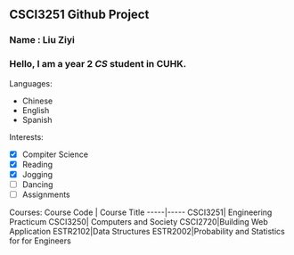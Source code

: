 CSCI3251 Github Project
- 
### Name : Liu Ziyi
### Hello, I am a year 2 *CS* student in CUHK.
Languages:
* Chinese
* English
* Spanish

Interests:
 - [x] Compiter Science
 - [x] Reading
 - [x] Jogging
 - [ ] Dancing
 - [ ] Assignments

Courses:
Course Code | Course Title
-----|-----
CSCI3251| Engineering Practicum
CSCI3250| Computers and Society
CSCI2720|Building Web Application
ESTR2102|Data Structures
ESTR2002|Probability and Statistics for for Engineers





  
